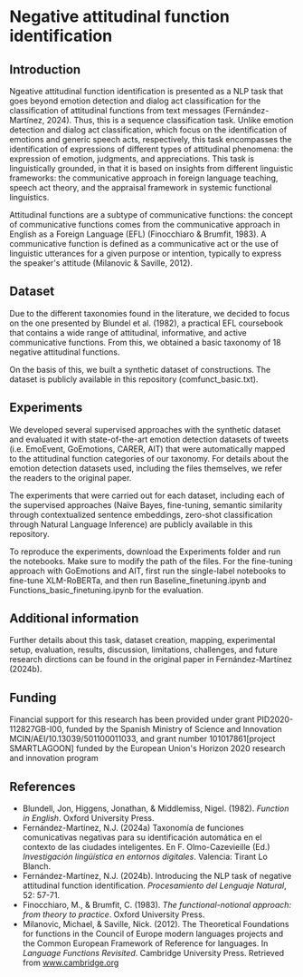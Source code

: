 # Negative attitudinal function identification
## Introduction
Ngeative attitudinal function identification is presented as a NLP task that goes beyond emotion detection and dialog act classification for the classification of attitudinal functions from text messages (Fernández-Martínez, 2024). Thus, this is a sequence classification task. Unlike emotion detection and dialog act classification, which focus on the identification of emotions and generic speech acts, respectively, this task encompasses the identification of expressions of different types of attitudinal phenomena: the expression of emotion, judgments, and appreciations. This task is linguistically grounded, in that it is based on insights from different linguistic frameworks: the communicative approach in foreign language teaching, speech act theory, and the appraisal framework in systemic functional linguistics.

Attitudinal functions are a subtype of communicative functions: the concept of communicative functions comes from the communicative approach in English as a Foreign Language (EFL) (Finocchiaro & Brumfit, 1983). A communicative function is defined as a communicative act or the use of linguistic utterances for a given purpose or intention, typically to express the speaker's attitude (Milanovic & Saville, 2012).

## Dataset
Due to the different taxonomies found in the literature, we decided to focus on the one presented by Blundel et al. (1982), a practical EFL coursebook that contains a wide range of attitudinal, informative, and active communicative functions. From this, we obtained a basic taxonomy of 18 negative attitudinal functions.

On the basis of this, we built a synthetic dataset of constructions. The dataset is publicly available in this repository (comfunct_basic.txt).

## Experiments
We developed several supervised approaches with the synthetic dataset and evaluated it with state-of-the-art emotion detection datasets of tweets (i.e. EmoEvent, GoEmotions, CARER, AIT) that were automatically mapped to the attitudinal function categories of our taxonomy. For details about the emotion detection datasets used, including the files themselves, we refer the readers to the original paper. 

The experiments that were carried out for each dataset, including each of the supervised approaches (Naïve Bayes, fine-tuning, semantic similarity through contextualized sentence embeddings, zero-shot classification through Natural Language Inference) are publicly available in this repository.

To reproduce the experiments, download the Experiments folder and run the notebooks. Make sure to modify the path of the files. For the fine-tuning approach with GoEmotions and AIT, first run the single-label notebooks to fine-tune XLM-RoBERTa, and then run Baseline_finetuning.ipynb and Functions_basic_finetuning.ipynb for the evaluation.

## Additional information
Further details about this task, dataset creation, mapping, experimental setup, evaluation, results, discussion, limitations, challenges, and future research dirctions can be found in the original paper in Fernández-Martínez (2024b).

## Funding
Financial support for this research has been provided under grant PID2020-112827GB-I00, funded by the Spanish Ministry of Science and Innovation MCIN/AEI/10.13039/501100011033, and grant number 101017861[project SMARTLAGOON] funded by the European Union's Horizon 2020 research and innovation program

## References

- Blundell, Jon, Higgens, Jonathan, & Middlemiss, Nigel. (1982). *Function in English*. Oxford University Press.
- Fernández-Martínez, N.J. (2024a) Taxonomía de funciones comunicativas negativas para su identificación automática en el contexto de las ciudades inteligentes. En F. Olmo-Cazevieille (Ed.) *Investigación lingüística en entornos digitales*. Valencia: Tirant Lo Blanch.
- Fernández-Martínez, N.J. (2024b). Introducing the NLP task of negative attitudinal function identification. *Procesamiento del Lenguaje Natural*, 52: 57-71.
- Finocchiaro, M., & Brumfit, C. (1983). *The functional-notional approach: from theory to practice*. Oxford University Press.
- Milanovic, Michael, & Saville, Nick. (2012). The Theoretical Foundations for functions in the Council of Europe modern languages projects and the Common European Framework of Reference for languages. In *Language Functions Revisited*. Cambridge University Press. Retrieved from www.cambridge.org
